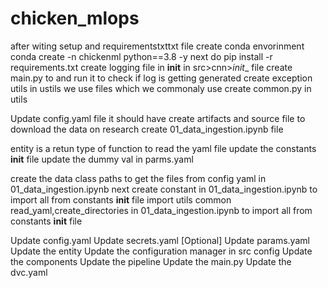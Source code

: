# chicken_mlops
after witing setup and requirementstxttxt file create conda envorinment
conda create -n chickenml python==3.8 -y
next do pip install -r requirements.txt
create logging file in __init__ in src>cnn>_init__ file
create main.py to and run it to check if log is getting generated
create exception utils in ustils we use files which we commonaly use create common.py in utils

Update config.yaml file it should have create artifacts and source file to download the data
on research create 01_data_ingestion.ipynb file

entity is a retun type of function
to read the yaml file update the constants __init__ file
update the dummy val in parms.yaml

create the data class paths to get the files from config yaml in 01_data_ingestion.ipynb
next create constant in 01_data_ingestion.ipynb to import all from constants __init__ file
import utils common read_yaml,create_directories in 01_data_ingestion.ipynb to import all from constants __init__ file






Update config.yaml
Update secrets.yaml [Optional]
Update params.yaml
Update the entity
Update the configuration manager in src config
Update the components
Update the pipeline
Update the main.py
Update the dvc.yaml